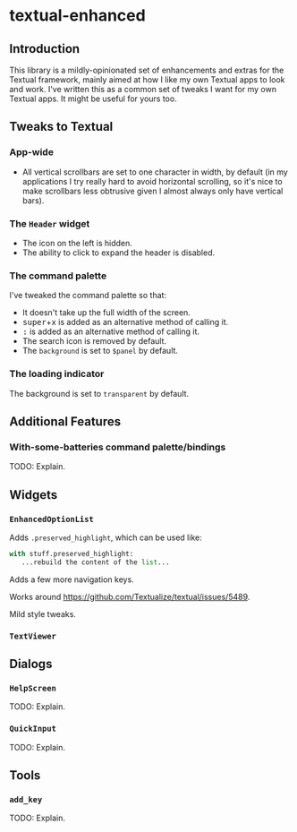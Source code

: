 # textual-enhanced

## Introduction

This library is a mildly-opinionated set of enhancements and extras for the
Textual framework, mainly aimed at how I like my own Textual apps to look
and work. I've written this as a common set of tweaks I want for my own
Textual apps. It might be useful for yours too.

## Tweaks to Textual

### App-wide

- All vertical scrollbars are set to one character in width, by default (in
  my applications I try really hard to avoid horizontal scrolling, so it's
  nice to make scrollbars less obtrusive given I almost always only have
  vertical bars).

### The `Header` widget

- The icon on the left is hidden.
- The ability to click to expand the header is disabled.

### The command palette

I've tweaked the command palette so that:

- It doesn't take up the full width of the screen.
- <kbd>super</kbd>+<kbd>x</kbd> is added as an alternative method of calling
  it.
- <kbd>:</kbd> is added as an alternative method of calling it.
- The search icon is removed by default.
- The `background` is set to `$panel` by default.

### The loading indicator

The background is set to `transparent` by default.

## Additional Features

### With-some-batteries command palette/bindings

TODO: Explain.

## Widgets

### `EnhancedOptionList`

Adds `.preserved_highlight`, which can be used like:

```python
with stuff.preserved_highlight:
   ...rebuild the content of the list...
```

Adds a few more navigation keys.

Works around https://github.com/Textualize/textual/issues/5489.

Mild style tweaks.

### `TextViewer`

## Dialogs

### `HelpScreen`

TODO: Explain.

### `QuickInput`

TODO: Explain.

## Tools

### `add_key`

TODO: Explain.

[//]: # (README.md ends here)
